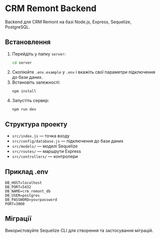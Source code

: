 # CRM Remont Backend

Backend для CRM Remont на базі Node.js, Express, Sequelize, PostgreSQL.

## Встановлення

1. Перейдіть у папку `server`:
   ```bash
   cd server
   ```
2. Скопіюйте `.env.example` у `.env` і вкажіть свої параметри підключення до бази даних.
3. Встановіть залежності:
   ```bash
   npm install
   ```
4. Запустіть сервер:
   ```bash
   npm run dev
   ```

## Структура проекту
- `src/index.js` — точка входу
- `src/config/database.js` — підключення до бази даних
- `src/models/` — моделі Sequelize
- `src/routes/` — маршрути Express
- `src/controllers/` — контролери

## Приклад .env
```
DB_HOST=localhost
DB_PORT=5432
DB_NAME=crm_remont_db
DB_USER=postgres
DB_PASSWORD=yourpassword
PORT=3000
```

## Міграції
Використовуйте Sequelize CLI для створення та застосування міграцій.
